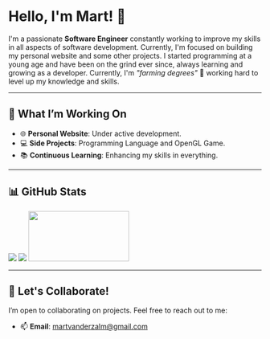# Hello, I'm Mart! 👋  

I'm a passionate **Software Engineer** constantly working to improve my skills in all aspects of software development. Currently, I'm focused on building my personal website and some other projects. I started programming at a young age and have been on the grind ever since, always learning and growing as a developer. Currently, I'm *"farming degrees"* 🌟 working hard to level up my knowledge and skills.

---

## 🚀 What I’m Working On  
- 🌐 **Personal Website**: Under active development.  
- 💻 **Side Projects**: Programming Language and OpenGL Game.   
- 📚 **Continuous Learning**: Enhancing my skills in everything.

---

## 📊 GitHub Stats  
![](https://github-readme-stats.vercel.app/api/top-langs/?username=MartvdZalm&layout=compact&theme=radical)
![](https://count.getloli.com/get/@MartvdZalm.github.readme)
<img src="https://render.gitanimals.org/lines/MartvdZalm?pet-id=654274140321728596" width="200" height="100" />

---

## 🤝 Let's Collaborate!  
I’m open to collaborating on projects. Feel free to reach out to me:  
- 📫 **Email**: martvanderzalm@gmail.com
